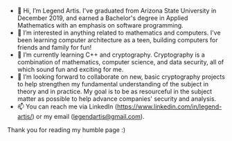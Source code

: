 - 👋 Hi, I’m Legend Artis. I've graduated from Arizona State University in December 2019, and earned a Bachelor's degree in Applied Mathematics with an emphasis on software programming.
- 👀 I’m interested in anything related to mathematics and computers. I've been learning computer architecture as a teen, building computers for friends and family for fun!
- 🌱 I’m currently learning C++ and cryptography. Cryptography is a combination of mathematics, computer science, and data security, all of which sound fun and exciting for me.
- 💞️ I’m looking forward to collaborate on new, basic cryptography projects to help strengthen my fundamental understanding of the subject in theory and in practice. My goal is to be as resourceful in the subject matter as possible to help advance companies' security and analysis.
- 📫 You can reach me via LinkedIn (https://www.linkedin.com/in/legend-artis/) or my email (legendartis@gmail.com).

Thank you for reading my humble page :)
<!---
PatientOwl/PatientOwl is a ✨ special ✨ repository because its `README.md` (this file) appears on your GitHub profile.
You can click the Preview link to take a look at your changes.
--->
